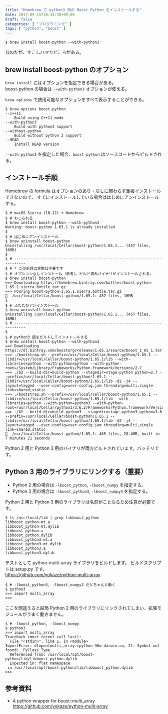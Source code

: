 ```yaml
---
title: "Homebrew で python3 用の Boost.Python をインストールする"
date: 2017-09-15T18:34:38+09:00
draft: false
categories: [ "プログラミング" ]
tags: [ "python", "boost" ]
---
```


```shell
$ brew install boost-python --with-python3
```

なのだが、すこしハマりどころがある。

## brew install boost-python のオプション

```brew install``` にはオプションを指定できる場合がある。<br />
boost-python の場合は ```--with-python3``` オプションが使える。

```brew options``` で使用可能なオプションをすべて表示することができる。

```shell
$ brew options boost-python
--c++11
	Build using C++11 mode
--with-python3
	Build with python3 support
--without-python
	Build without python 2 support
--HEAD
	Install HEAD version
```

```--with-python3``` を指定した場合、```boost-python``` はソースコードからビルドされる。

## インストール手順

Homebrew の formula はオプションのあり・なしに関わらず重複インストールできないので、
すでにインストールしている場合ははじめにアンインストールする。

```shell
$ # macOS Sierra (10.12) + Homebrew
$ # おこられる
$ brew install boost-python --with-python3
Warning: boost-python 1.65.1 is already installed
$
$ # はじめにアンインストール
$ brew uninstall boost-python
Uninstalling /usr/local/Cellar/boost-python/1.65.1... (457 files, 16MB)
$
$ # ---------------------------------------------------------------------------
$ # * この処理は実際は不要です
$ # オプションなしインストール（参考）。ビルド済みバイナリがインストールされる。
$ brew install boost-python
==> Downloading https://homebrew.bintray.com/bottles/boost-python-1.65.1.sierra.bottle.tar.gz
==> Pouring boost-python-1.65.1.sierra.bottle.tar.gz
🍺  /usr/local/Cellar/boost-python/1.65.1: 457 files, 16MB
$
$ # ふたたびアンインストール
$ brew uninstall boost-python
Uninstalling /usr/local/Cellar/boost-python/1.65.1... (457 files, 16MB)
$ # ---------------------------------------------------------------------------
$
$ # python3 版をビルドしてインストールする
$ brew install boost-python --with-python3
==> Downloading https://dl.bintray.com/boostorg/release/1.65.1/source/boost_1_65_1.tar.bz2
==> ./bootstrap.sh --prefix=/usr/local/Cellar/boost-python/1.65.1 --libdir=/usr/local/Cellar/boost-python/1.65.1/lib --with-libraries=python --with-python=python --with-python-root=/System/Library/Frameworks/Python.framework/Versions/2.7
==> ./b2 --build-dir=build-python --stagedir=stage-python python=2.7 --prefix=/usr/local/Cellar/boost-python/1.65.1 --libdir=/usr/local/Cellar/boost-python/1.65.1/lib -d2 -j4 --layout=tagged --user-config=user-config.jam threading=multi,single link=shared,static
==> ./bootstrap.sh --prefix=/usr/local/Cellar/boost-python/1.65.1 --libdir=/usr/local/Cellar/boost-python/1.65.1/lib --with-libraries=python --with-python=python3 --with-python-root=/usr/local/Cellar/python3/3.6.2/Frameworks/Python.framework/Versions/3.6
==> ./b2 --build-dir=build-python3 --stagedir=stage-python3 python=3.6 --prefix=/usr/local/Cellar/boost-python/1.65.1 --libdir=/usr/local/Cellar/boost-python/1.65.1/lib -d2 -j4 --layout=tagged --user-config=user-config.jam threading=multi,single link=shared,static
🍺  /usr/local/Cellar/boost-python/1.65.1: 465 files, 28.4MB, built in 7 minutes 21 seconds
```

Python 2 用と Python 3 用のバイナリが両方ビルドされています。バッチリです。

## Python 3 用のライブラリにリンクする（重要）

- Python 2 用の場合は ```-lboost_python```, ```-lboost_numpy``` を指定する。
- Python 3 用の場合は ```-lboost_python3```, ```-lboost_numpy3``` を指定する。

Python 2 用と Python 3 用のライブラリは名前がことなるため注意が必要です。

```shell
$ ls /usr/local/lib | grep libboost_python
libboost_python-mt.a
libboost_python-mt.dylib
libboost_python.a
libboost_python.dylib
libboost_python3-mt.a
libboost_python3-mt.dylib
libboost_python3.a
libboost_python3.dylib
```

テストとして python-multi-array ライブラリをビルドします。
ビルドスクリプトは setup.py です。<br />
https://github.com/yokaze/python-multi-array

```shell
$ # -lboost_python3, -lboost_numpy3 だとちゃんと動く
$ python3
>>> import multi_array
>>>
```

ここを間違えると結局 Python 2 用のライブラリにリンクされてしまい、拡張モジュールがうまく動きません。

```shell
$ # -lboost_python, -lboost_numpy
$ python3
>>> import multi_array
Traceback (most recent call last):
  File "<stdin>", line 1, in <module>
ImportError: dlopen(multi_array.cpython-36m-darwin.so, 2): Symbol not found: _PyClass_Type
  Referenced from: /usr/local/opt/boost-python/lib/libboost_python.dylib
  Expected in: flat namespace
 in /usr/local/opt/boost-python/lib/libboost_python.dylib
>>>
```

## 参考資料
- A python wrapper for boost::multi_array<br />
  https://github.com/yokaze/python-multi-array
